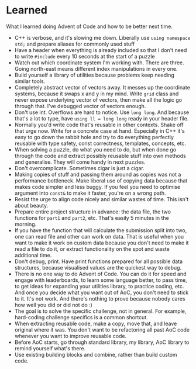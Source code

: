 # Learned

What I learned doing Advent of Code and how to be better next time.

- C++ is verbose, and it's slowing me down. Liberally use `using namespace std;` and prepare aliases for commonly used stuff
- Have a header when everything is already included so that I don't need to write `#include` every 10 seconds at the start of a puzzle
- Watch out which coordinate system I'm working with. There are three. Going north-east means different index manipulations in every one.
- Build yourself a library of utilities because problems keep needing similar tools.
- Completely abstract vector of vectors away. It messes up the coordinate systems, because it swaps x and y in my mind. Write `grid` class and never expose underlying vector of vectors, then make all the logic go through that. I've debugged vector of vectors enough.
- Don't use int. Overflows are hard to notice. Use `long long`. And because that's a lot to type, have `using ll = long long` ready in your header file.
- Normally you'd write code that's reusable in other contexts. Shake off that urge now. Write for a concrete case at hand. Especially in C++ it's easy to go down the rabbit hole and try to do everything perfectly reusable with type safety, const correctness, templates, concepts, etc.
- When solving a puzzle, do what you need to do, but when done go through the code and extract possibly reusable stuff into own methods and generalise. They will come handy in next puzzles.
- Don't overcomplicate. Sometimes cigar is just a cigar.
- Making copies of stuff and passing them around as copies was not a performance bottleneck. Make liberal use of copying data because that makes code simpler and less buggy. If you feel you need to optimise argument into `const&` to make it faster, you're on a wrong path.
- Resist the urge to align code nicely and similar wastes of time. This isn't about beauty.
- Prepare entire project structure in advance: the data file, the two functions for `part1` and `part2`, etc. That's easily 5 minutes in the morning.
- If you have the function that will calculate the submission split into two, one can read file and other can work on data. That is useful when you want to make it work on custom data because you don't need to make it read a file to do it, or extract functionality on the spot and waste additional time.
- Don't debug, print. Have print functions prepared for all possible data structures, because visualised values are the quickest way to debug.
- There is no one way to do Advent of Code. You can do it for speed and engage with leaderboards, to learn some language better, to pass time, to get ideas for expanding your utilities library, to practice coding, etc. And once you decide what you want out of AoC, you don't need to stick to it. It's not work. And there's nothing to prove because nobody cares how well you did or did not do :)
- The goal is to solve the specific challenge, not in general. For example, hard-coding challenge specifics is a common shortcut.
- When extracting reusable code, make a copy, move that, and leave original where it was. You don't want to be refactoring all past AoC code whenever you want to improve reusable code.
- Before AoC starts, go through standard library, my library, AoC library to remind yourself what's there.
- Use existing building blocks and combine, rather than build custom code.